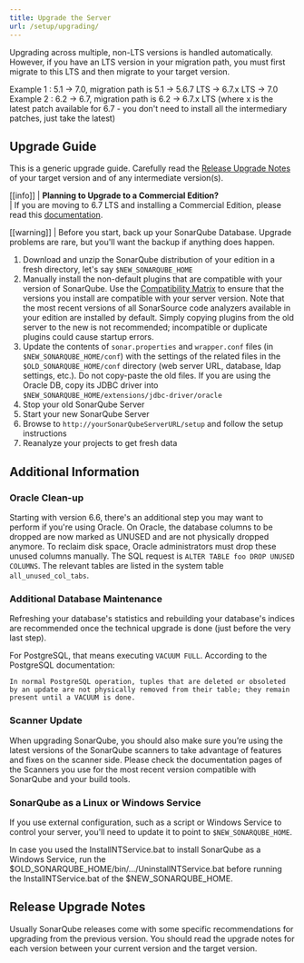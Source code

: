```yaml
---
title: Upgrade the Server
url: /setup/upgrading/
---
```


<!-- sonarqube -->
Upgrading across multiple, non-LTS versions is handled automatically. However, if you have an LTS version in your migration path, you must first migrate to this LTS and then migrate to your target version.

Example 1 : 5.1 -> 7.0, migration path is 5.1 -> 5.6.7 LTS -> 6.7.x LTS -> 7.0
Example 2 : 6.2 -> 6.7, migration path is 6.2 -> 6.7.x LTS (where x is the latest patch available for 6.7 - you don't need to install all the intermediary patches, just take the latest)

## Upgrade Guide

This is a generic upgrade guide. Carefully read the [Release Upgrade Notes](/setup/upgrade-notes/) of your target version and of any intermediate version(s).

[[info]]
| **Planning to Upgrade to a Commercial Edition?**  
| If you are moving to 6.7 LTS and installing a Commercial Edition, please read this [documentation](https://docs.sonarqube.org/display/SONARQUBE67/SonarSource+Editions).

[[warning]]
| Before you start, back up your SonarQube Database. Upgrade problems are rare, but you'll want the backup if anything does happen.

1. Download and unzip the SonarQube distribution of your edition in a fresh directory, let's say `$NEW_SONARQUBE_HOME`
2. Manually install the non-default plugins that are compatible with your version of SonarQube. Use the [Compatibility Matrix](https://docs.sonarqube.org/display/PLUG/Plugin+Version+Matrix) to ensure that the versions you install are compatible with your server version. Note that the most recent versions of all SonarSource code analyzers available in your edition are installed by default. Simply copying plugins from the old server to the new is not recommended; incompatible or duplicate plugins could cause startup errors.
3. Update the contents of `sonar.properties` and `wrapper.conf` files (in `$NEW_SONARQUBE_HOME/conf`) with the settings of the related files in the `$OLD_SONARQUBE_HOME/conf` directory (web server URL, database, ldap settings, etc.). Do not copy-paste the old files.
If you are using the Oracle DB, copy its JDBC driver into `$NEW_SONARQUBE_HOME/extensions/jdbc-driver/oracle`
4. Stop your old SonarQube Server
5. Start your new SonarQube Server
6. Browse to `http://yourSonarQubeServerURL/setup` and follow the setup instructions
7. Reanalyze your projects to get fresh data

## Additional Information

### Oracle Clean-up

Starting with version 6.6, there's an additional step you may want to perform if you're using Oracle. On Oracle, the database columns to be dropped are now marked as UNUSED and are not physically dropped anymore. To reclaim disk space, Oracle administrators must drop these unused columns manually. The SQL request is `ALTER TABLE foo DROP UNUSED COLUMNS`. The relevant tables are listed in the system table `all_unused_col_tabs`.

### Additional Database Maintenance

Refreshing your database's statistics and rebuilding your database's indices are recommended once the technical upgrade is done (just before the very last step).

For PostgreSQL, that means executing `VACUUM FULL`. According to the PostgreSQL documentation:

```
In normal PostgreSQL operation, tuples that are deleted or obsoleted by an update are not physically removed from their table; they remain present until a VACUUM is done.
```

### Scanner Update

When upgrading SonarQube, you should also make sure you’re using the latest versions of the SonarQube scanners to take advantage of features and fixes on the scanner side. Please check the documentation pages of the Scanners you use for the most recent version compatible with SonarQube and your build tools.

### SonarQube as a Linux or Windows Service

If you use external configuration, such as a script or Windows Service to control your server, you'll need to update it to point to `$NEW_SONARQUBE_HOME`.

In case you used the InstallNTService.bat to install SonarQube as a Windows Service, run the $OLD_SONARQUBE_HOME/bin/.../UninstallNTService.bat before running the InstallNTService.bat of the $NEW_SONARQUBE_HOME.

## Release Upgrade Notes

Usually SonarQube releases come with some specific recommendations for upgrading from the previous version. You should read the upgrade notes for each version between your current version and the target version.

<!-- /sonarqube -->
